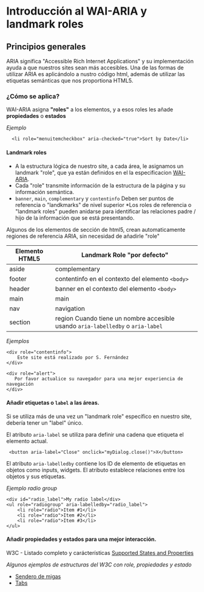 
# Introducción al WAI-ARIA y landmark roles

## Principios generales

ARIA significa "Accessible Rich Internet Applications" y su implementación ayuda a que nuestros sites sean más accesibles.
Una de las formas de utilizar ARIA es aplicándolo a nustro código html, además de utilizar las etiquetas semánticas que nos proportiona HTML5.

### ¿Cómo se aplica?

WAI-ARIA asigna **"roles"** a los elementos, y a esos roles les añade **propiedades** o **estados**

*Ejemplo*
```
  <li role="menuitemcheckbox" aria-checked="true">Sort by Date</li>
```

#### Landmark roles 

* A la estructura lógica de nuestro site, a cada área, le asignamos un landmark "role", que ya están definidos en el la especificacion [WAI-ARIA](https://www.w3.org/TR/wai-aria/). 
* Cada "role" transmite información de la estructura de la página y su información semántica.
* `banner`, `main`, `complementary` y `contentinfo` Deben ser puntos de referencia o "landkmarks" de nivel superior
*Los roles de referencia o "landmark roles" pueden anidarse para identificar las relaciones padre / hijo de la información que se está presentando.

Algunos de los elementos de sección de html5, crean automaticamente regiones de referencia ARIA, sin necesidad de añadirle "role"

Elemento HTML5 | Landmark Role "por defecto" 
---------------| ------------------------------
aside	| complementary
footer |	contentinfo en el contexto del elemento `<body>`
header |	banner en el contexto del elemento `<body>`
main |	main
nav |	navigation
section |	region Cuando tiene un nombre accesible usando `aria-labelledby` o `aria-label`


*Ejemplos*

```
<div role="contentinfo">
    Este site está realizado por S. Fernández
</div>
```
```
<div role="alert">
   Por favor actualice su navegador para una mejor experiencia de navegación
</div>
```


####  Añadir etiquetas o `label` a las áreas.

 Si se utiliza más de una vez un "landmark role" específico en nuestro site, debería tener un "label" único.

 El atributo `aria-label` se utiliza para definir una cadena que etiqueta el elemento actual. 

```
 <button aria-label="Close" onclick="myDialog.close()">X</button>
```

 El atributo `aria-labelledby` contiene los ID de elemento de etiquetas en objetos como inputs, widgets. El atributo establece relaciones entre los objetos y sus etiquetas.

*Ejemplo radio group*

```
<div id="radio_label">My radio label</div>
<ul role="radiogroup" aria-labelledby="radio_label">
    <li role="radio">Item #1</li>
    <li role="radio">Item #2</li>
    <li role="radio">Item #3</li>
</ul>
```
####  Añadir propiedades y estados para una mejor interacción.

W3C - Listado completo y carácterísticas [Supported States and Properties](https://www.w3.org/TR/wai-aria/states_and_properties)

*Algunos ejemplos de estructuras del W3C con role, propiedades y estado*

* [Sendero de migas](https://www.w3.org/TR/wai-aria-practices/examples/breadcrumb/index.html)
* [Tabs](https://www.w3.org/TR/wai-aria-practices/examples/tabs/tabs.html)















